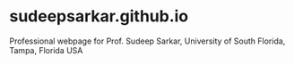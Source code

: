 # sudeepsarkar.github.io
Professional webpage for Prof. Sudeep Sarkar, University of South Florida, Tampa, Florida USA

